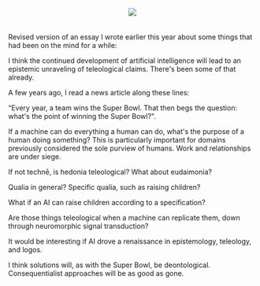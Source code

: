<div align="center">
  <img src="https://bradleyculley.github.io/images/john-mccarthy.jpeg" />
</div>
<br/><br/>
Revised version of an essay I wrote earlier this year about some things that had been on the mind for a while:

I think the continued development of artificial intelligence will lead to an epistemic unraveling of teleological claims. There's been some of that already.

A few years ago, I read a news article along these lines:

“Every year, a team wins the Super Bowl. That then begs the question: what's the point of winning the Super Bowl?".

If a machine can do everything a human can do, what's the purpose of a human doing something? This is particularly important for domains previously considered the sole purview of humans. Work and relationships are under siege.

If not technē, is hedonia teleological? What about eudaimonia?

Qualia in general? Specific qualia, such as raising children?

What if an AI can raise children according to a specification?

Are those things teleological when a machine can replicate them, down through neuromorphic signal transduction?

It would be interesting if AI drove a renaissance in epistemology, teleology, and logos.

I think solutions will, as with the Super Bowl, be deontological. Consequentialist approaches will be as good as gone.
